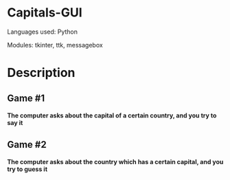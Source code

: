 # Capitals-GUI
Languages used: Python

Modules: tkinter, ttk, messagebox

# Description
## Game #1
#### The computer asks about the capital of a certain country, and you try to say it

## Game #2
#### The computer asks about the country which has a certain capital, and you try to guess it
